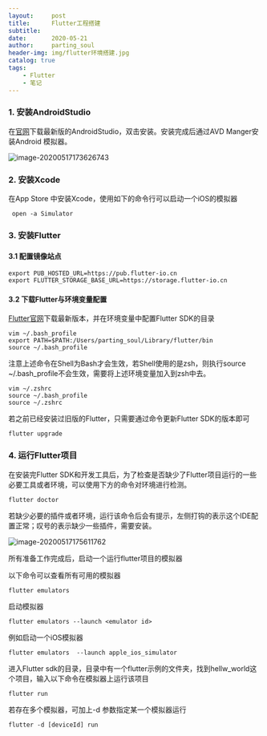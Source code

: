 ```yaml
---
layout:     post
title:      Flutter工程搭建
subtitle:
date:       2020-05-21
author:     parting_soul
header-img: img/flutter环境搭建.jpg
catalog: true
tags:
    - Flutter
    - 笔记
---
```



### 1. 安装AndroidStudio

在[官网](https://developer.android.google.cn/studio)下载最新版的AndroidStudio，双击安装。安装完成后通过AVD Manger安装Android 模拟器。

![image-20200517173626743](http://img.partingsoul.cn//image-20200517173626743.png)

### 2. 安装Xcode

在App Store 中安装Xcode，使用如下的命令行可以启动一个iOS的模拟器

```shell
 open -a Simulator
```

### 3. 安装Flutter

#### 3.1 配置镜像站点

```shell
export PUB_HOSTED_URL=https://pub.flutter-io.cn  
export FLUTTER_STORAGE_BASE_URL=https://storage.flutter-io.cn
```

#### 3.2 下载Flutter与环境变量配置

[Flutter官网](https://flutter.dev/docs/development/tools/sdk/releases?tab=macos)下载最新版本，并在环境变量中配置Flutter SDK的目录

```shell
vim ~/.bash_profile
export PATH=$PATH:/Users/parting_soul/Library/flutter/bin
source ~/.bash_profile
```

注意上述命令在Shell为Bash才会生效，若Shell使用的是zsh，则执行source ~/.bash_profile不会生效，需要将上述环境变量加入到zsh中去。

```shell
vim ~/.zshrc
source ~/.bash_profile
source ~/.zshrc
```

若之前已经安装过旧版的Flutter，只需要通过命令更新Flutter SDK的版本即可

```shell
flutter upgrade
```

### 4. 运行Flutter项目

在安装完Flutter SDK和开发工具后，为了检查是否缺少了Flutter项目运行的一些必要工具或者环境，可以使用下方的命令对环境进行检测。

```shell
flutter doctor
```

若缺少必要的插件或者环境，运行该命令后会有提示，左侧打钩的表示这个IDE配置正常；叹号的表示缺少一些插件，需要安装。

![image-20200517175611762](http://img.partingsoul.cn//image-20200517175611762.png)

所有准备工作完成后，启动一个运行flutter项目的模拟器

以下命令可以查看所有可用的模拟器

```shell
flutter emulators 
```

启动模拟器

```shell
flutter emulators --launch <emulator id>
```

例如启动一个iOS模拟器

```shell
flutter emulators  --launch apple_ios_simulator
```

进入Flutter sdk的目录，目录中有一个flutter示例的文件夹，找到hellw_world这个项目，输入以下命令在模拟器上运行该项目

```shell
flutter run
```

若存在多个模拟器，可加上-d 参数指定某一个模拟器运行

```shell
flutter -d [deviceId] run
```



